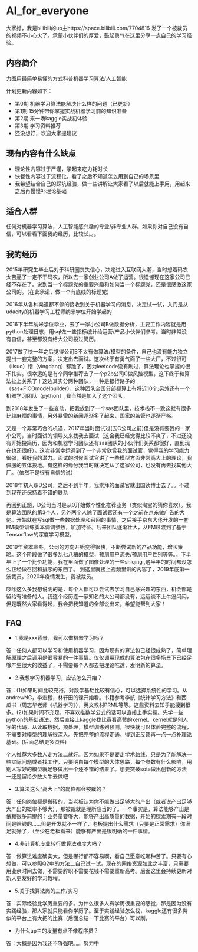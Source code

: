 # AI_for_everyone
大家好，我是bilibili的up主https://space.bilibili.com/7704816
发了一个被裁员的视频不小心火了。承蒙小伙伴们的厚爱，鼓起勇气在这里分享一点自己的学习经验。

## 内容简介
力图用最简单易懂的方式科普机器学习算法/人工智能

计划更新内容如下：

- 第0期 机器学习算法能解决什么样的问题（已更新）
- 第1期 15分钟带你掌握实战机器学习前的知识准备
- 第2期 来一场kaggle实战初体验
- 第3期 学习资料推荐
- 还没想好，欢迎大家提建议

## 现有内容有什么缺点
- 理论性内容过于严谨，学起来吃力耗时长
- 快餐性内容过于流程化，看了之后不知道怎么用到自己的场景里
- 我希望结合自己的踩坑经验，做一些讲解让大家看了以后就能上手用，用起来之后再慢慢补理论基础

## 适合人群
任何对机器学习算法，人工智能感兴趣的专业/非专业人群。如果你对自己没有自信，可以看看下面我的经历，比较长。。。

## 我的经历
2015年研究生毕业后对于科研圈丧失信心，决定进入互联网大潮，当时想着码农太苦逼了一定不干码农，所以去一家创业公司A做了运营。很遗憾现在这家公司已经不存在了。说到当一个标题党的重要兴趣和如何当一个标题党，还是很感激这家公司的。（在此承诺，做一个有底线的标题党）

2016年从各种渠道都不停的接收到关于机器学习的消息，决定试一试，入门是从udacity的机器学习工程师纳米学位开始学起的

2016下半年纳米学位毕业，去了一家小公司B做数据分析，主要工作内容就是用python处理日志，用sql做一些指标统计给运营/产品小伙伴们参考。当时非常没有自信，甚至都没有给大公司投过简历。

2017做了快一年之后觉得公司B不太有做算法/模型的条件，自己也没有能力独立提出一套完整的方案，决定出去面试。这次终于有勇气面了一些大厂，不过很可（lisuo）惜（yingdang）都跪了，因为leetcode没有刷过，算法理论也掌握的很不扎实。很幸运的是有个同学推荐去了一个p2p公司C做风控模型，这下终于和算法扯上关系了！这边其实分两种团队，一种是银行路子的（sas+FICOmodelbuilder），这种团队全国分部都算上有将近10个;另外还有一个机器学习团队（python）,我当然是加入了这个团队。

到2018年发生了一些变动，把我放到了一个sas团队里，技术栈不一致这就有很多比较麻烦的事情，另外暴雷的新闻逐渐多了起来，国家的监管也逐渐严格。

又是一个非常巧合的机遇，2017年当时面试过(去C公司之前)但是没有要我的一家小公司，当时面试的领导又来找我去面试（这会我已经觉得比较不爽了，不过还没有开始投简历，因为和机器学习团队还有sas团队的小伙伴们关系都很好，直到现在也还很好）。这次非常幸运遇到了一个非常欣赏我的面试官，觉得我的学习能力很强，看好我的潜力。面试的时候面试官讲了一些模型方面非常高大上的理论，我佩服的五体投地。有这样的缘分我当时就决定从了这家公司，也没有再去找其他大厂。（依然不是很有自信的说）

2018年初入职D公司，之后不到半年，我崇拜的面试官就出国读博士去了。。不过到现在还保持着不错的联系

再回到正题，D公司当时是从0开始做个性化推荐业务（类似淘宝的猜你喜欢）。我是算法团队的第3个人，另外两个人除了面试官还有一个之前在京东做广告的大佬。开始就在写sql做一些数据处理和召回的事情，之后接手京东大佬开发的一套FM模型训练脚本调调参数，加加特征。后来团队逐渐壮大，从FM过渡到了基于Tensorflow的深度学习模型。

2019年资本寒冬，公司的方向开始变得很快，不断尝试新的产品功能，增长策略。这个阶段做了很多乱七八糟的模型，预测用户流失/预测用户性别等等。。下半年上了一个比价功能，我在里面做了图像处理的一些shiqing ,这半年的时间都没怎么正经做召回和排序的东西了。
到这里就接上视频里讲的内容了，2019年底第一波裁员。2020年疫情发生，我被裁员。

啰嗦这么多我想说明的是，每个人都可以尝试去学习自己感兴趣的东西，机会都是留给有准备的人。我这个经历连一家知名的大公司都没有，远远谈不上牛逼闪闪，但是既然大家看得起，我会把我知道的全部说出来，希望能帮到大家！


## FAQ
- 1.我是xxx背景，我可以做机器学习吗？

答：任何人都可以学习和使用机器学习，因为现有的算法包已经很成熟了，简单理解原理之后调用是很容易的一件事情。仅仅调用现成的算法包在很多场景下已经足够产生很大的收益了，不需要每个人都去把理论吃透，发明新的算法。

- 2.我想学习机器学习，应该怎么开始？

答：(1)如果时间比较充裕，对数学基础比较有信心，可以选择系统性的学习。从andrewNG，李宏毅，林轩田的课开始看。书籍参考李航《统计学习方法》和西瓜书（周志华老师《机器学习》），英文教材PRML等等。这些资料去知乎能搜到很多。(2)如果时间不充足，不喜欢推数学公式的话可以直接上手实操。先学一些python的基础语法，然后直接上kaggle找比赛看高赞的kernel。kernel就是别人写的代码，从读取数据，预处理，模型训练到预测，很快就可以体验完整的流程，不需要对模型的理解很深入。先把完整的流程走通，得到正反馈再一点一点补理论基础。(后面总结更多资料)

个人推荐大多数人走方法二就好。因为如果不是要走学术路线，只是为了能解决一些实际问题或者找工作，只要明白每个模型的大体思路，每个参数有什么影响，用别人写好的模型就足够做出一个还不错的结果了。想要突破sota做出创新的方法一还是留给少数大牛去做吧

- 3.算法这么“高大上”的岗位都会被裁的？

答：任何岗位都是搬砖的，当老板认为你不能做出足够大的产出（或者说产出足够大产出的概率不够大），那被裁就是理所应当的了。一个事实是，算法能够产出是依赖很多前提的：业务量要够大，能够产出高质量的数据，开始的探索期有一段时间是赔钱的……但是开发就不一样了，老板提出什么需求（只要是正常需求）你满足就好了，（至少在老板看来）能够有产出是很明确的一件事情。

- 4.非计算机专业转行做算法难度大吗？

答：做算法难度确实大，但是哪行都不容易啊，看自己愿意吃哪种苦了。只要有心想做，可以参照Q2中的方法二自己试一试。现在的网络资源如此之丰富，只需要用业余时间去做，不需要辞职不需要花钱不需要重新高考。后面这里会持续更新对新人更友好的学习教程。

- 5.关于找算法岗的工作/实习

答：实际经验比学历重要的多。为什么很多人有学历很重要的感觉，那是因为没有实践经验，那人家就只能看你学历了。至于实践经验怎么找，kaggle还有很多类似的平台上有大把的比赛（后面总结一下比赛的平台）可以刷。

- 为什么up主的发量有点不像程序员？

答：大概是因为我还不够强吧。。。努力中
